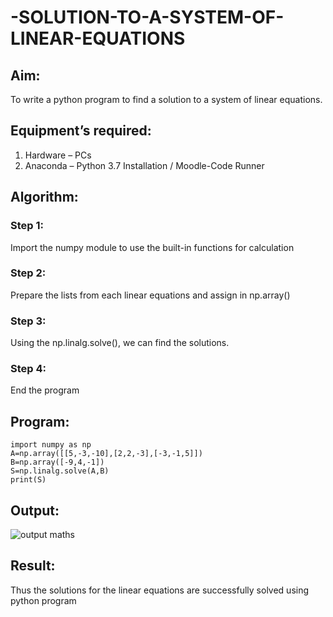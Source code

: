# -SOLUTION-TO-A-SYSTEM-OF-LINEAR-EQUATIONS
## Aim:
To write a python program to find a solution to a system of linear equations.
## Equipment’s required:
1. 	Hardware – PCs
2. 	Anaconda – Python 3.7 Installation / Moodle-Code Runner
## Algorithm:
### Step 1: 
Import the numpy module to use the built-in functions for calculation
### Step 2: 
Prepare the lists from each linear equations and assign in np.array()
### Step 3: 
Using the np.linalg.solve(), we can find the solutions.
### Step 4: 
End the program
## Program:
```
import numpy as np
A=np.array([[5,-3,-10],[2,2,-3],[-3,-1,5]])
B=np.array([-9,4,-1])
S=np.linalg.solve(A,B)
print(S)
```


## Output:

![output maths](https://user-images.githubusercontent.com/119477890/211255731-d8c7041a-0914-4638-a9fa-f8e3776504b3.png)

## Result: 
Thus the solutions for the linear equations are successfully solved using python program

